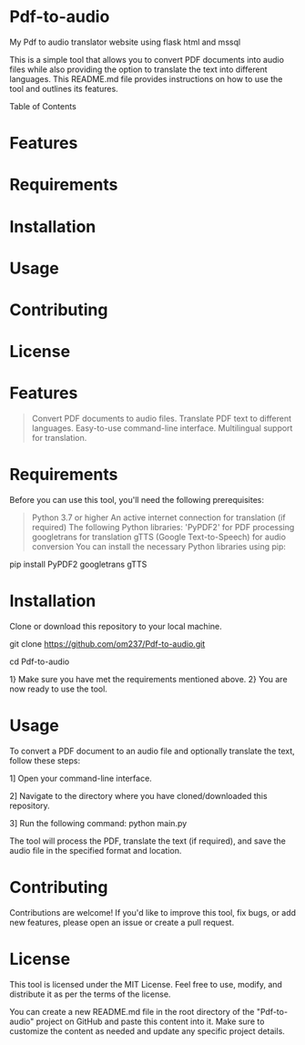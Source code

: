 # Pdf-to-audio
My Pdf to audio translator website using flask html and mssql

This is a simple tool that allows you to convert PDF documents into audio files while also providing the option to translate the text into different languages. This README.md file provides instructions on how to use the tool and outlines its features.

Table of Contents
# Features
# Requirements
# Installation
# Usage
# Contributing
# License

# Features
> Convert PDF documents to audio files.
> Translate PDF text to different languages.
> Easy-to-use command-line interface.
> Multilingual support for translation.

# Requirements

Before you can use this tool, you'll need the following prerequisites:
> Python 3.7 or higher
> An active internet connection for translation (if required)
> The following Python libraries:
  > 'PyPDF2' for PDF processing
  > googletrans for translation
  >gTTS (Google Text-to-Speech) for audio conversion
You can install the necessary Python libraries using pip:

  pip install PyPDF2 googletrans gTTS

# Installation

Clone or download this repository to your local machine.

  git clone https://github.com/om237/Pdf-to-audio.git

  cd Pdf-to-audio

1} Make sure you have met the requirements mentioned above.
2} You are now ready to use the tool.

# Usage
To convert a PDF document to an audio file and optionally translate the text, follow these steps:

1] Open your command-line interface.

2] Navigate to the directory where you have cloned/downloaded this repository.

3] Run the following command:
   python main.py

  The tool will process the PDF, translate the text (if required), and save the audio file in the specified format and location.

# Contributing

  Contributions are welcome! If you'd like to improve this tool, fix bugs, or add new features, please open an issue or create a pull request.

# License
  This tool is licensed under the MIT License. Feel free to use, modify, and distribute it as per the terms of the license.

  You can create a new README.md file in the root directory of the "Pdf-to-audio" project on GitHub and paste this content into it. Make sure to customize the       content as needed and update any specific project details.
